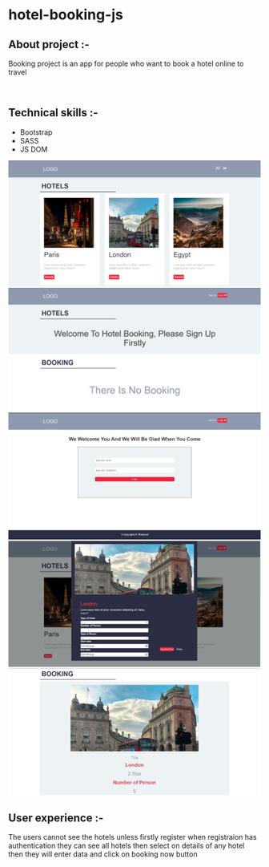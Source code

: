 # hotel-booking-js

<h2>About project :- </h2>
<p>Booking project is an app for people who want to book a hotel online to travel </p>

</br>
<h2>Technical skills :-</h2>
<ul>
   <li>Bootstrap</li>
   <li>SASS</li>
   <li>JS DOM</li>
</ul>



![CHEESE](screenshot/Screenshot_1.png)
</br>
![CHEESE](screenshot/Screenshot_2.png)
</br>
![CHEESE](screenshot/Screenshot_3.png)
</br>
![CHEESE](screenshot/Screenshot_4.png)
</br>
![CHEESE](screenshot/Screenshot_5.png)
</br>


<h2>User experience :-</h2>
<p>The users cannot see the hotels unless firstly register
when registraion has authentication they can see all hotels then select on details of any hotel then they will enter data and click on booking now button</p>
